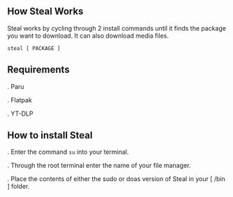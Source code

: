 ## How Steal Works
Steal works by cycling through 2 install commands until it finds the package you want to download. It can also download media files.
```
steal [ PACKAGE ]
```
## Requirements 
. Paru

. Flatpak

. YT-DLP

## How to install Steal
. Enter the command `su` into your terminal.

. Through the root terminal enter the name of your file manager.

. Place the contents of either the sudo or doas version of Steal in your [ /bin ] folder.

